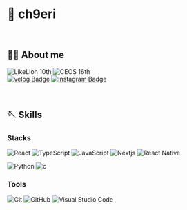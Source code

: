 # 🍒 ch9eri
<br />

## 🏄‍♀️ About me
![LikeLion 10th](https://img.shields.io/badge/LikeLion%2010th-F68212.svg?&style=for-the-badge)
![CEOS 16th](https://img.shields.io/badge/CEOS%2016th-0078D7.svg?&style=for-the-badge) <br />
[![velog Badge](https://img.shields.io/badge/velog-1CD232?style=flat&logo=velog&logoColor=white)](https://velog.io/@ch9eri)
[![instagram Badge](https://img.shields.io/badge/instagram-A100FF?style=flat&logo=instagram&logoColor=white)](https://instaram.com/ch9eri)

<br />


## 🪡 Skills

### Stacks
![React](https://img.shields.io/badge/react-61DAFB?style=for-the-badge&logo=react&logoColor=white)
![TypeScript](https://img.shields.io/badge/TypeScript-3178C6.svg?&style=for-the-badge&logo=TypeScript&logoColor=white)
![JavaScript](https://img.shields.io/badge/JavaScript-F7DF1E.svg?&style=for-the-badge&logo=JavaScript&logoColor=white)
![Nextjs](https://img.shields.io/badge/next.js-000000.svg?&style=for-the-badge&logo=next.js&logoColor=white)
![React Native](https://img.shields.io/badge/React%20Native-61DAFB.svg?&style=for-the-badge&logo=JavaScript&logoColor=white)

![Python](https://img.shields.io/badge/python-3776AB?style=for-the-badge&logo=python&logoColor=white)
![c](https://img.shields.io/badge/c-a8b9cc?style=for-the-badge&logo=c&logoColor=white)


### Tools
![Git](https://img.shields.io/badge/Git-F05032.svg?&style=for-the-badge&logo=Git&logoColor=white)
![GitHub](https://img.shields.io/badge/github-181717?style=for-the-badge&logo=github&logoColor=white)
![Visual Studio Code](https://img.shields.io/badge/Visual%20Studio%20Code-007ACC.svg?&style=for-the-badge&logo=Visual%20Studio%20Code&logoColor=white)
